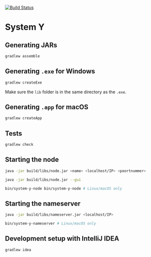 [![Build Status](https://travis-ci.org/jonathancazaerck/SystemY.svg)](https://travis-ci.org/jonathancazaerck/SystemY)

# System Y

## Generating JARs
```bash
gradlew assemble
```

## Generating `.exe` for Windows
```bash
gradlew createExe
```
Make sure the `lib` folder is in the same directory as the `.exe`.

## Generating `.app` for macOS
```bash
gradlew createApp
```

## Tests
```bash
gradlew check
```

## Starting the node

```bash
java -jar build/libs/node.jar <name> <localhost/IP> <poortnummer>
```

```bash
java -jar build/libs/node.jar --gui
```

```bash
bin/system-y-node bin/system-y-node # Linux/macOS only
```

## Starting the nameserver

```bash
java -jar build/libs/nameserver.jar <localhost/IP>
```

```bash
bin/system-y-nameserver # Linux/macOS only
```

## Development setup with IntelliJ IDEA

```bash
gradlew idea
```
